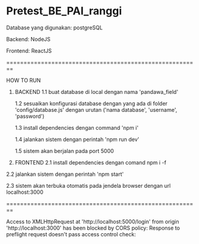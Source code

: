 # Pretest_BE_PAI_ranggi

Database yang digunakan: postgreSQL

Backend: NodeJS

Frontend: ReactJS

========================================================

HOW TO RUN

1. BACKEND
   1.1 buat database di local dengan nama 'pandawa_field'

   1.2 sesuaikan konfigurasi database dengan yang ada di folder 'config/database.js' dengan urutan ('nama database', 'username', 'password')

   1.3 install dependencies dengan command 'npm i'

   1.4 jalankan sistem dengan perintah 'npm run dev'

   1.5 sistem akan berjalan pada port 5000
 
 2. FRONTEND
  2.1 install dependencies dengan comand npm i -f

  2.2 jalankan sistem dengan perintah 'npm start'

  2.3 sistem akan terbuka otomatis pada jendela browser dengan url localhost:3000
  
========================================================

  Access to XMLHttpRequest at 'http://localhost:5000/login' from origin 'http://localhost:3000' has been blocked by CORS policy: Response to preflight request doesn't pass access control check:
